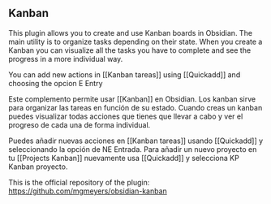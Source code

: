 ## Kanban
This plugin allows you to create and use Kanban boards in Obsidian. The main utility is to organize tasks depending on their state. When you create a Kanban you can visualize all the tasks you have to complete and see the progress in a more individual way.

You can add new actions in [[Kanban tareas]] using [[Quickadd]] and choosing the opcion E Entry

Este complemento permite usar [[Kanban]] en Obsidian. Los kanban sirve para organizar las tareas en función de su estado. Cuando creas un kanban puedes visualizar todas acciones que tienes que llevar a cabo y ver el progreso de cada una de forma individual.

Puedes añadir nuevas acciones en [[Kanban tareas]] usando [[Quickadd]] y seleccionando la opción de NE Entrada. Para añadir un nuevo proyecto en tu [[Projects Kanban]] nuevamente usa [[Quickadd]] y selecciona KP Kanban proyecto. 

This is the official repository of the plugin: https://github.com/mgmeyers/obsidian-kanban